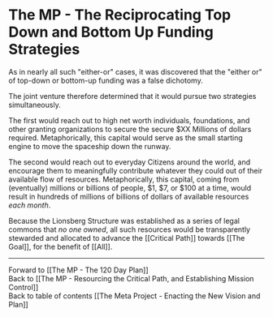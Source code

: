 # The MP - The Reciprocating Top Down and Bottom Up Funding Strategies

As in nearly all such "either-or" cases, it was discovered that the "either or" of top-down or bottom-up funding was a false dichotomy. 

The joint venture therefore determined that it would pursue two strategies simultaneously. 

The first would reach out to high net worth individuals, foundations, and other granting organizations to secure the secure $XX Millions of dollars required. Metaphorically, this capital would serve as the small starting engine to move the spaceship down the runway. 

The second would reach out to everyday Citizens around the world, and encourage them to meaningfully contribute whatever they could out of their available flow of resources. Metaphorically, this capital, coming from (eventually) millions or billions of people, $1, $7, or $100 at a time, would result in hundreds of millions of billions of dollars of available resources *each month*. 

Because the Lionsberg Structure was established as a series of legal commons that *no one owned*, all such resources would be transparently stewarded and allocated to advance the [[Critical Path]] towards [[The Goal]], for the benefit of [[All]]. 

___

Forward to [[The MP - The 120 Day Plan]]  
Back to [[The MP - Resourcing the Critical Path, and Establishing Mission Control]]      
Back to table of contents [[The Meta Project - Enacting the New Vision and Plan]]  
